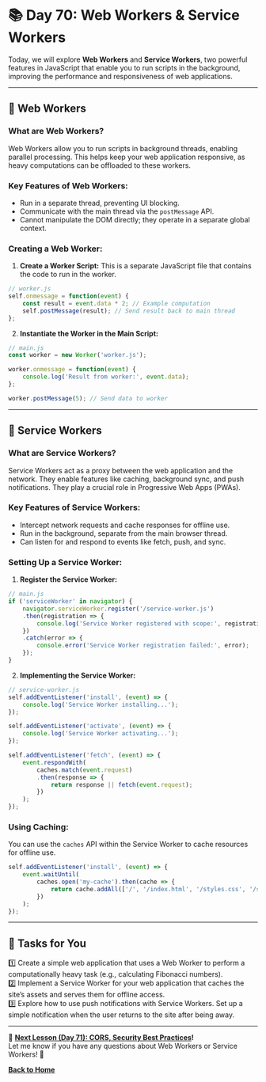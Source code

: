# **📚 Day 70: Web Workers & Service Workers**  

Today, we will explore **Web Workers** and **Service Workers**, two powerful features in JavaScript that enable you to run scripts in the background, improving the performance and responsiveness of web applications.

---

## **🔹 Web Workers**  

### **What are Web Workers?**  
Web Workers allow you to run scripts in background threads, enabling parallel processing. This helps keep your web application responsive, as heavy computations can be offloaded to these workers.

### **Key Features of Web Workers:**
- Run in a separate thread, preventing UI blocking.
- Communicate with the main thread via the `postMessage` API.
- Cannot manipulate the DOM directly; they operate in a separate global context.

### **Creating a Web Worker:**
1. **Create a Worker Script:** This is a separate JavaScript file that contains the code to run in the worker.

```js
// worker.js
self.onmessage = function(event) {
    const result = event.data * 2; // Example computation
    self.postMessage(result); // Send result back to main thread
};
```

2. **Instantiate the Worker in the Main Script:**

```js
// main.js
const worker = new Worker('worker.js');

worker.onmessage = function(event) {
    console.log('Result from worker:', event.data);
};

worker.postMessage(5); // Send data to worker
```

---

## **🔹 Service Workers**  

### **What are Service Workers?**  
Service Workers act as a proxy between the web application and the network. They enable features like caching, background sync, and push notifications. They play a crucial role in Progressive Web Apps (PWAs).

### **Key Features of Service Workers:**
- Intercept network requests and cache responses for offline use.
- Run in the background, separate from the main browser thread.
- Can listen for and respond to events like fetch, push, and sync.

### **Setting Up a Service Worker:**
1. **Register the Service Worker:**

```js
// main.js
if ('serviceWorker' in navigator) {
    navigator.serviceWorker.register('/service-worker.js')
    .then(registration => {
        console.log('Service Worker registered with scope:', registration.scope);
    })
    .catch(error => {
        console.error('Service Worker registration failed:', error);
    });
}
```

2. **Implementing the Service Worker:**

```js
// service-worker.js
self.addEventListener('install', (event) => {
    console.log('Service Worker installing...');
});

self.addEventListener('activate', (event) => {
    console.log('Service Worker activating...');
});

self.addEventListener('fetch', (event) => {
    event.respondWith(
        caches.match(event.request)
        .then(response => {
            return response || fetch(event.request);
        })
    );
});
```

### **Using Caching:**
You can use the `caches` API within the Service Worker to cache resources for offline use.

```js
self.addEventListener('install', (event) => {
    event.waitUntil(
        caches.open('my-cache').then(cache => {
            return cache.addAll(['/', '/index.html', '/styles.css', '/script.js']);
        })
    );
});
```

---

## **📝 Tasks for You**  
1️⃣ Create a simple web application that uses a Web Worker to perform a computationally heavy task (e.g., calculating Fibonacci numbers).  
2️⃣ Implement a Service Worker for your web application that caches the site’s assets and serves them for offline access.  
3️⃣ Explore how to use push notifications with Service Workers. Set up a simple notification when the user returns to the site after being away.

---

🎯 **[Next Lesson (Day 71): CORS, Security Best Practices](../day_71/README.md)!**  
Let me know if you have any questions about Web Workers or Service Workers! 🚀

[**Back to Home**](../../../)